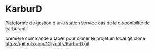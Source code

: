 # KarburD
Plateforme de gestion d'une station service cas de la disponibilite de carburant

premiere commande a taper pour cloner le projet en local
git clone https://github.com/1Cryptify/KarburD.git
